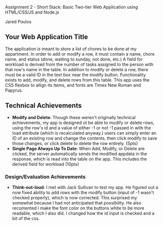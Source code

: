 Assignment 2 - Short Stack: Basic Two-tier Web Application using HTML/CSS/JS and Node.js  

Jared Poulos
## Your Web Application Title
The application is meant to store a list of chores to be done at my appartment. In order to add or modify a row, it must contain a name, chore name, and status (done, waiting to sunday, not done, etc.) A field for workload is derived from the number of tasks assigned to the person with that row's name in the table. In addition to modify or delete a row, there must be a valid ID in the text box near the modify button. Functionality exists to add, modify, and delete rows from this table. This app uses the CSS flexbox to allign its items, and fonts are Times New Roman and Papyrus.

## Technical Achievements
- **Modify and Delete**: Though these weren't originally technical achievements, my app is designed ot be able to modify or delete rows, using the row's id and a value of either -1 or not -1 passed in with the load attribute (which is recalculated anyway.) users can simply enter an ID of an existing row and change the contents, then click modify to save those changes, or click delete to delete the row entirely. (5pts) 
- **Single Page Always Up To Date**: When Add, Modify, or Delete are clicked, the server automatically sends the modified appdata in the response, which is read into the table on the app. This includes the derived field for workload (10pts)
### Design/Evaluation Achievements
- **Think-out-loud**: I met with Jack Sullivan to test my app. He figured out a now fixed ability to add rows with the modify button (input of -1 wasn't checked properly), which is now corrected. This surprised my somewhat because I had not anticipated that possibility. He also recomented I make the font color on the buttons white to be more readable, which I also did. I changed how the id input is checked and a bit of the css. 
